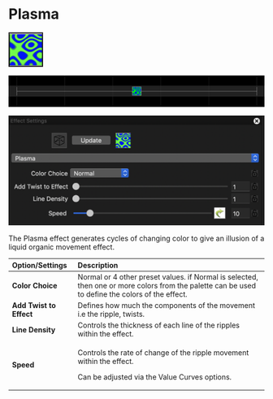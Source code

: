 # Plasma

![Icon](../../.gitbook/assets/image%20%28735%29.png)

![Sequencer Grid](../../.gitbook/assets/image%20%28156%29.png)

![](../../.gitbook/assets/image%20%28813%29.png)

The Plasma effect generates cycles of changing color to give an illusion of a liquid organic movement effect.

<table>
  <thead>
    <tr>
      <th style="text-align:left">Option/Settings</th>
      <th style="text-align:left">Description</th>
    </tr>
  </thead>
  <tbody>
    <tr>
      <td style="text-align:left"><b>Color Choice</b>
      </td>
      <td style="text-align:left">Normal or 4 other preset values. if Normal is selected, then one or more
        colors from the palette can be used to define the colors of the effect.</td>
    </tr>
    <tr>
      <td style="text-align:left"><b>Add Twist to Effect</b>
      </td>
      <td style="text-align:left">Defines how much the components of the movement i.e the ripple, twists.</td>
    </tr>
    <tr>
      <td style="text-align:left"><b>Line Density</b>
      </td>
      <td style="text-align:left">Controls the thickness of each line of the ripples within the effect.</td>
    </tr>
    <tr>
      <td style="text-align:left"><b>Speed</b>
      </td>
      <td style="text-align:left">
        <p>Controls the rate of change of the ripple movement within the effect.</p>
        <p>Can be adjusted via the Value Curves options.</p>
      </td>
    </tr>
  </tbody>
</table>